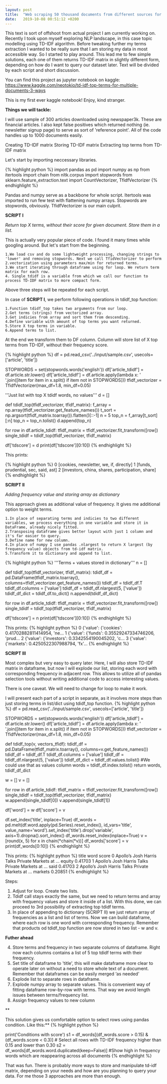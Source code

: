 ```yaml
---
layout: post
title:  "Web scraping 50 thousand documents from different sources for NLP"
date:   2019-10-08 00:51:12 +0200
---
```

This text is sort of offshoot from actual project I am currently working on. Recently I took upon myself exploring NLP landscape, in this case topic modelling using TD-IDF algorithm. Before tweaking further my terms extraction I wanted to be really sure that I am storing my data in most accessible way. So I started to play around. This lead me to few simple solutions, each one of them returns TD-IDF matrix in slightly different form, depending on how do I want to query our dataset later. Text will be divided by each script and short discussion.

You can find this project as jupyter notebook on kaggle: <https://www.kaggle.com/neotokio/td-idf-top-terms-for-multiple-documents-3-ways>

This is my first ever kaggle notebook! Enjoy, kind stranger.

**Things we will tackle:**

I will use sample of 300 articles downloaded using newspaper3k. These are financial articles. I also kept false positives which returned nothing (ie. newsletter signup page) to serve as sort of 'reference point'. All of the code handles up to 1000 documents easily.

Creating TD-IDF matrix
Storing TD-IDF matrix
Extracting top terms from TD-IDF matrix

Let's start by importing neccessary libraries.

{% highlight python %}
import pandas as pd
import numpy as np
from itertools import chain
from nltk.corpus import stopwords
from sklearn.feature_extraction.text import CountVectorizer, TfidfVectorizer
{% endhighlight %}


Pandas and numpy serve as a backbone for whole script. Itertools was imported to run few test with flattening numpy arrays. Stopwords are stopwords, obviously. TfidfVectorizer is our main culprit.

**SCRIPT I**

*Return top X terms, without their score for given document. Store them in a list.*

This is actually very popular piece of code. I found it many times while googling around. But let's start from the beginning.

    1.We load csv and do some lightweight processing, changing strings to 'lower' and removing stopwords. Next we call TfidVectorizer to perform 2.vectorization using parameters max/min for returned terms.
    3.We start iterating through dataframe using for loop. We return term matrix for each row.
    4. Single_tdidf is a variable from which we call our function to process TD-IDF matrix to more compact form.

Above three steps will be repeated for each script.

In case of **SCRIPT I**, we perform following operations in tdidf_top function:

    1.Function tdidf_top takes two arguments from our loop.
    2.Get terms (strings) from vectorized array.
    3.Get indicies from array and sort them from descending.
    4.Define variable with amount of top terms you want returned.
    5.Store X top terms in variable.
    6.Append terms to list.

At the end we transform them to DF column. Column will store list of X top terms from TD-IDF, without their frequency score.

{% highlight python %}
df = pd.read_csv('../input/sample.csv', usecols=['article', 'title'])

STOPWORDS = set(stopwords.words('english'))
df['article_tdidf'] = df.article.str.lower()
df['article_tdidf'] = df.article.apply(lambda x: ' '.join([item for item in x.split() if item not in STOPWORDS]))
tfidf_vectorizer = TfidfVectorizer(max_df=1.8, min_df=0.05)

'''Just list with top X tdidf words, no values'''
d = []

def tdidf_top(tfidf_vectorizer, tfidf_matrix):
    f_array = np.array(tfidf_vectorizer.get_feature_names())
    t_sort = np.argsort(tfidf_matrix.toarray()).flatten()[::-1]
    n = 5
    top_n = f_array[t_sort][:n]
    top_n = top_n.tolist()
    d.append(top_n)

for row in df.article_tdidf:
    tfidf_matrix = tfidf_vectorizer.fit_transform([row])
    single_tdidf = tdidf_top(tfidf_vectorizer, tfidf_matrix)

df['tdscore'] = d
print(df['tdscore'][0:10])
{% endhighlight %}

This prints:

{% highlight python %}
0             [cookies, newsletter, we, if, directly]
1                 [funds, prudential, sec, said, ast]
2    [investors, china, shares, participation, share]
{% endhighlight %}

**SCRIPT II**

*Adding frequency value and storing array as dictionary*

This approach gives as additional value of frequency. It gives me additional option to weight terms.

    1.In place of separating terms and indicies to two different variables, we process everything in one variable and store it in DataFrame, already nicely fitted.
    2.Transposing dataframe gives better layout with just 1 column and it's far easier to query.
    3.Define name for new column.
    4.In place of numpy I use pandas .nlargest to return X largest (by frequency value) objects from td-idf matrix.
    5.Transform it to dictionary and append to list.
{% highlight python %}
'''Terms + values stored in dictionary'''
n = []

def tdidf_top(tfidf_vectorizer, tfidf_matrix):
    tdidf_df = pd.DataFrame(tfidf_matrix.toarray(), columns=tfidf_vectorizer.get_feature_names())
    tdidf_df = tdidf_df.T
    tdidf_df.columns = ['value']
    tdidf_df = tdidf_df.nlargest(5, ['value'])
    tdidf_df_dict = tdidf_df.to_dict()
    n.append(tdidf_df_dict)

for row in df.article_tdidf:
    tfidf_matrix = tfidf_vectorizer.fit_transform([row])
    single_tdidf = tdidf_top(tfidf_vectorizer, tfidf_matrix)

df['tdscore'] = n
print(df['tdscore'][0:10])
{% endhighlight %}

This prints:
{% highlight python %}
0    {'value': {'cookies': 0.41702882811414954, 'ne...
1    {'value': {'funds': 0.35529247334746206, 'prud...
2    {'value': {'investors': 0.3342554190045202, 'c...
3    {'value': {'markets': 0.4250522307988794, 'fx'...
{% endhighlight %}

**SCRIPT III**

Most complex but very easy to query later. Here, I will also store TD-IDF matrix in dataframe, but now I will explode our list, storing each word with corresponding frequency in adjacent row. This allows to utilize all of pandas selection tools without writing additional code to access interesting values.

There is one caveat. We will need to change for loop to make it work.

I will present each part of a script in separate, as it involves more steps than just storing terms in list/dict using tdidf_top function.
{% highlight python %}
df = pd.read_csv('../input/sample.csv', usecols=['article', 'title'])

STOPWORDS = set(stopwords.words('english'))
df['article_tdidf'] = df.article.str.lower()
df['article_tdidf'] = df.article.apply(lambda x: ' '.join([item for item in x.split() if item not in STOPWORDS]))
tfidf_vectorizer = TfidfVectorizer(max_df=1.8, min_df=0.05)

def tdidf_top(v, vectors_tfidf):
    tdidf_df = pd.DataFrame(tfidf_matrix.toarray(), columns=v.get_feature_names())
    tdidf_df = tdidf_df.T
    tdidf_df.columns = ['value']
    tdidf_df = tdidf_df.nlargest(5, ['value'])
    tdidf_df_dict = tdidf_df.values.tolist() #We could use that as values column
    words = tdidf_df.index.tolist()
    return words, tdidf_df_dict

w = []
v = []

for row in df.article_tdidf:
    tfidf_matrix = tfidf_vectorizer.fit_transform([row])
    single_tdidf = tdidf_top(tfidf_vectorizer, tfidf_matrix)
    w.append(single_tdidf[0])
    v.append(single_tdidf[1])
    
df['word'] = w
df['score'] = v

df.set_index('title', inplace=True)
df_words = pd.melt(df.word.apply(pd.Series).reset_index(), id_vars='title', value_name='word').set_index('title').drop('variable', axis=1).dropna().sort_index()
df_words.reset_index(inplace=True)
v = [round(x, 5) for x in chain(*chain(*v))]
df_words['score'] = v
print(df_words[0:10])
{% endhighlight %}

This prints:
{% highlight python %}
                                               title        word    score
0  Apollo’s Josh Harris Talks Private Markets at ...      equity  0.41703
1  Apollo’s Josh Harris Talks Private Markets at ...        said  0.41703
2  Apollo’s Josh Harris Talks Private Markets at ...     markets  0.20851
{% endhighlight %}

Steps:

1. Adjust for loop. Create two lists.
2. Tdidf call stays exactly the same, but we need to return terms and array with frequency values and store it inside of a list. With this done, we can proceed to 3rd possibility of extracting top tdidf terms.
3. In place of appending to dictionary (SCRIPT II) we just return array of frequencies as a list and list of terms. Now we can build dataframe, where each row is one word with corresponding frequency. Remember that products od tdidf_top function are now stored in two list - w and v.

**Futher ahead**

4. Store terms and frequency in two separate columns of dataframe. Right now each columns contains a list of 5 top tdidf terms with their frequency.
5. Set title of dataframe to 'title', this will make dataframe more clear to operate later on without a need to store whole text of a document. Remember that dataframes can be easily merged ‘as needed’
6. Explode list to separate rows in dataframe.
7. Explode numpy array to separate values. This is convenient way of fitting dataframe row-by-row with terms. That way we avoid length issues between terms/frequency list.
8. Assign frequency values to new column

**

This solution gives us comfortable option to select rows using pandas condition. Like this:**
{% highlight python %}


print('Conditions with score')
s1 = df_words[(df_words.score > 0.15) & (df_words.score < 0.3)] # Select all rows with TD-IDF frequency higher than 0.15 and lower than 0.30
s2 = df_words[df_words.word.duplicated(keep=False)] #Show high in frequency words which are reappearing across all documents
{% endhighlight %}

That was fun. There is probably more ways to store and manipulate td-idf matrix, depending on your needs and how are you planning to query your data. For me those 3 approaches are more than enough.
